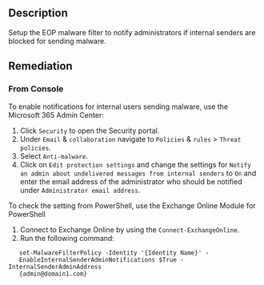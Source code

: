 
## Description

Setup the EOP malware filter to notify administrators if internal senders are blocked for sending malware.

## Remediation

### From Console

To enable notifications for internal users sending malware, use the Microsoft 365 Admin Center:

1. Click `Security` to open the Security portal.
2. Under `Email` & `collaboration` navigate to `Policies` & `rules` > `Threat policies`.
3. Select `Anti-malware`.
4. Click on `Edit protection settings` and change the settings for `Notify an admin about undelivered messages from internal senders` to `On` and enter the email address of the administrator who should be notified under `Administrator email address`.

To check the setting from PowerShell, use the Exchange Online Module for PowerShell

1. Connect to Exchange Online by using the `Connect-ExchangeOnline`.
2. Run the following command:

```
   set-MalwareFilterPolicy -Identity '{Identity Name}' - 
   EnableInternalSenderAdminNotifications $True -InternalSenderAdminAddress 
   {admin@domain1.com}
```
